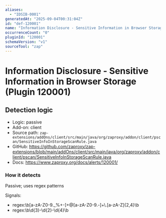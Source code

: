 ```yaml
---
aliases:
  - "IDSIB-0001"
generatedAt: "2025-09-04T00:31:04Z"
id: "def-120001"
name: "Information Disclosure - Sensitive Information in Browser Storage"
occurrenceCount: "0"
pluginId: "120001"
schemaVersion: "v1"
sourceTool: "zap"
---
```


# Information Disclosure - Sensitive Information in Browser Storage (Plugin 120001)

## Detection logic

- Logic: passive
- Add-on: client
- Source path: `zap-extensions/addOns/client/src/main/java/org/zaproxy/addon/client/pscan/SensitiveInfoInStorageScanRule.java`
- GitHub: https://github.com/zaproxy/zap-extensions/blob/main/addOns/client/src/main/java/org/zaproxy/addon/client/pscan/SensitiveInfoInStorageScanRule.java
- Docs: https://www.zaproxy.org/docs/alerts/120001/

### How it detects

Passive; uses regex patterns

Signals:
- regex:\\b[a-zA-Z0-9._%+-]+@[a-zA-Z0-9.-]+\\.[a-zA-Z]{2,4}\\b
- regex:\\b\\d{3}-\\d{2}-\\d{4}\\b

